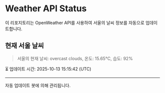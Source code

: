 
# Weather API Status

이 리포지토리는 OpenWeather API를 사용하여 서울의 날씨 정보를 자동으로 업데이트합니다.

## 현재 서울 날씨
> 서울의 현재 날씨: overcast clouds, 온도: 15.65°C, 습도: 92%

⏳ 업데이트 시간: 2025-10-13 15:15:42 (UTC)

---
자동 업데이트 봇에 의해 관리됩니다.
